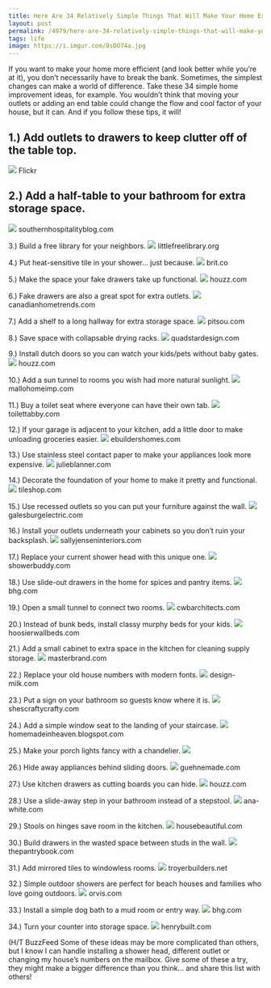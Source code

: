 ```yaml
---
title: Here Are 34 Relatively Simple Things That Will Make Your Home Extremely Awesome
layout: post
permalink: /4979/here-are-34-relatively-simple-things-that-will-make-your-home-extremely-awesome-i-love-12/
tags: life
image: https://i.imgur.com/8sOO74a.jpg
---
```


If you want to make your home more efficient (and look better while you’re at it), you don’t necessarily have to break the bank. Sometimes, the simplest changes can make a world of difference. Take these 34 simple home improvement ideas, for example. You wouldn’t think that moving your outlets or adding an end table could change the flow and cool factor of your house, but it can.
And if you follow these tips, it will!

## 1.) Add outlets to drawers to keep clutter off of the table top.
![](https://i.imgur.com/8sOO74a.jpg)
Flickr


## 2.) Add a half-table to your bathroom for extra storage space.
![](https://web.archive.org/web/20140319173232im_/http://cdn.viralnova.com/wp-content/uploads/2014/03/home-ideas-10.jpg)
southernhospitalityblog.com


3.) Build a free library for your neighbors.
![](https://web.archive.org/web/20140319173232im_/http://cdn.viralnova.com/wp-content/uploads/2014/03/home-ideas-1.jpg)
littlefreelibrary.org


4.) Put heat-sensitive tile in your shower… just because.
![](https://web.archive.org/web/20140319173232im_/http://cdn.viralnova.com/wp-content/uploads/2014/03/home-ideas-9.jpg)
brit.co


5.) Make the space your fake drawers take up functional.
![](https://web.archive.org/web/20140319173233im_/http://cdn.viralnova.com/wp-content/uploads/2014/03/home-ideas-3.jpg)
houzz.com


6.) Fake drawers are also a great spot for extra outlets.
![](https://web.archive.org/web/20140319173233im_/http://cdn.viralnova.com/wp-content/uploads/2014/03/home-ideas-4.jpg)
canadianhometrends.com


7.) Add a shelf to a long hallway for extra storage space.
![](https://web.archive.org/web/20140319173233im_/http://cdn.viralnova.com/wp-content/uploads/2014/03/home-ideas-17.jpg)
pitsou.com


8.) Save space with collapsable drying racks.
![](https://web.archive.org/web/20140319173234im_/http://cdn.viralnova.com/wp-content/uploads/2014/03/home-ideas-6.jpg)
quadstardesign.com


9.) Install dutch doors so you can watch your kids/pets without baby gates.
![](https://web.archive.org/web/20140319173234im_/http://cdn.viralnova.com/wp-content/uploads/2014/03/home-ideas-7.jpg)
houzz.com


10.) Add a sun tunnel to rooms you wish had more natural sunlight.
![](https://web.archive.org/web/20140319173234im_/http://cdn.viralnova.com/wp-content/uploads/2014/03/home-ideas-28.jpg)
mallohomeimp.com


11.) Buy a toilet seat where everyone can have their own tab.
![](https://web.archive.org/web/20140319173235im_/http://cdn.viralnova.com/wp-content/uploads/2014/03/home-ideas-8.jpg)
toilettabby.com


12.) If your garage is adjacent to your kitchen, add a little door to make unloading groceries easier.
![](https://web.archive.org/web/20140319173235im_/http://cdn.viralnova.com/wp-content/uploads/2014/03/home-ideas-15.jpg)
ebuildershomes.com


13.) Use stainless steel contact paper to make your appliances look more expensive.
![](https://web.archive.org/web/20140319173235im_/http://cdn.viralnova.com/wp-content/uploads/2014/03/home-ideas-34.jpg)
julieblanner.com


14.) Decorate the foundation of your home to make it pretty and functional.
![](https://web.archive.org/web/20140319173236im_/http://cdn.viralnova.com/wp-content/uploads/2014/03/home-ideas-33.jpg)
tileshop.com


15.) Use recessed outlets so you can put your furniture against the wall.
![](https://web.archive.org/web/20140319173236im_/http://cdn.viralnova.com/wp-content/uploads/2014/03/home-ideas-11.jpg)
galesburgelectric.com


16.) Install your outlets underneath your cabinets so you don’t ruin your backsplash.
![](https://web.archive.org/web/20140319173236im_/http://cdn.viralnova.com/wp-content/uploads/2014/03/home-ideas-13.jpg)
sallyjenseninteriors.com


17.) Replace your current shower head with this unique one.
![](https://web.archive.org/web/20140319173237im_/http://cdn.viralnova.com/wp-content/uploads/2014/03/home-ideas-2.jpg)
showerbuddy.com


18.) Use slide-out drawers in the home for spices and pantry items.
![](https://web.archive.org/web/20140319173237im_/http://cdn.viralnova.com/wp-content/uploads/2014/03/home-ideas-14.jpg)
bhg.com


19.) Open a small tunnel to connect two rooms.
![](https://web.archive.org/web/20140319173237im_/http://cdn.viralnova.com/wp-content/uploads/2014/03/home-ideas-16.jpg)
cwbarchitects.com


20.) Instead of bunk beds, install classy murphy beds for your kids.
![](https://web.archive.org/web/20140319173238im_/http://cdn.viralnova.com/wp-content/uploads/2014/03/home-ideas-18.jpg)
hoosierwallbeds.com


21.) Add a small cabinet to extra space in the kitchen for cleaning supply storage.
![](https://web.archive.org/web/20140319173238im_/http://cdn.viralnova.com/wp-content/uploads/2014/03/home-ideas-20.jpg)
masterbrand.com


22.) Replace your old house numbers with modern fonts.
![](https://web.archive.org/web/20140319173238im_/http://cdn.viralnova.com/wp-content/uploads/2014/03/home-ideas-21.jpg)
design-milk.com


23.) Put a sign on your bathroom so guests know where it is.
![](https://web.archive.org/web/20140319173239im_/http://cdn.viralnova.com/wp-content/uploads/2014/03/home-ideas-22.jpg)
shescraftycrafty.com


24.) Add a simple window seat to the landing of your staircase.
![](https://web.archive.org/web/20140319173239im_/http://cdn.viralnova.com/wp-content/uploads/2014/03/home-ideas-23.jpg)
homemadeinheaven.blogspot.com



25.) Make your porch lights fancy with a chandelier.
![](https://web.archive.org/web/20140319173240im_/http://cdn.viralnova.com/wp-content/uploads/2014/03/home-ideas-24.jpg)

26.) Hide away appliances behind sliding doors.
![](https://web.archive.org/web/20140319173240im_/http://cdn.viralnova.com/wp-content/uploads/2014/03/home-ideas-25.jpg)
guehnemade.com


27.) Use kitchen drawers as cutting boards you can hide.
![](https://web.archive.org/web/20140319173240im_/http://cdn.viralnova.com/wp-content/uploads/2014/03/home-ideas-26.jpg)
houzz.com


28.) Use a slide-away step in your bathroom instead of a stepstool.
![](https://web.archive.org/web/20140319173241im_/http://cdn.viralnova.com/wp-content/uploads/2014/03/home-ideas-29.jpg)
ana-white.com


29.) Stools on hinges save room in the kitchen.
![](https://web.archive.org/web/20140319173241im_/http://cdn.viralnova.com/wp-content/uploads/2014/03/home-ideas-30.jpg)
housebeautiful.com


30.) Build drawers in the wasted space between studs in the wall.
![](https://web.archive.org/web/20140319173241im_/http://cdn.viralnova.com/wp-content/uploads/2014/03/home-ideas-31.jpg)
thepantrybook.com


31.) Add mirrored tiles to windowless rooms.
![](https://web.archive.org/web/20140319173242im_/http://cdn.viralnova.com/wp-content/uploads/2014/03/home-ideas-32.jpg)
troyerbuilders.net


32.) Simple outdoor showers are perfect for beach houses and families who love going outdoors.
![](https://web.archive.org/web/20140319173242im_/http://cdn.viralnova.com/wp-content/uploads/2014/03/home-ideas-19.jpg)
orvis.com


33.) Install a simple dog bath to a mud room or entry way.
![](https://web.archive.org/web/20140319173242im_/http://cdn.viralnova.com/wp-content/uploads/2014/03/home-ideas-27.jpg)
bhg.com


34.) Turn your counter into storage space.
![](https://web.archive.org/web/20140319173243im_/http://cdn.viralnova.com/wp-content/uploads/2014/03/home-ideas-5.jpg)
henrybuilt.com



(H/T BuzzFeed Some of these ideas may be more complicated than others, but I know I can handle installing a shower head, different outlet or changing my house’s numbers on the mailbox. Give some of these a try, they might make a bigger difference than you think… and share this list with others!
